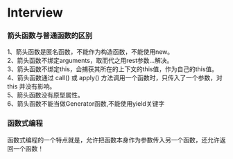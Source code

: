 # Interview
### 箭头函数与普通函数的区别
1、箭头函数是匿名函数，不能作为构造函数，不能使用new。<br>
2、箭头函数不绑定arguments，取而代之用rest参数...解决。<br>
3、箭头函数不绑定this，会捕获其所在的上下文的this值，作为自己的this值。<br>
4、箭头函数通过 call()  或   apply() 方法调用一个函数时，只传入了一个参数，对 this 并没有影响。<br>
5、箭头函数没有原型属性。<br>
6、箭头函数不能当做Generator函数,不能使用yield关键字
### 函数式编程
函数式编程的一个特点就是，允许把函数本身作为参数传入另一个函数，还允许返回一个函数！
